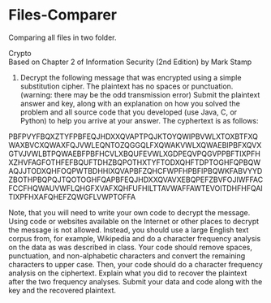 # Files-Comparer

Comparing all files in two folder.

Crypto  
Based on Chapter 2 of Information Security (2nd Edition) by Mark Stamp

1. Decrypt the following message that was encrypted using a simple substitution cipher. The plaintext has no spaces or punctuation. (warning: there may be the odd transmission error) Submit the plaintext answer and key, along with an explanation on how you solved the problem and all source code that you developed (use Java, C, or Python) to help you arrive at your answer. The cyphertext is as follows:

PBFPVYFBQXZTYFPBFEQJHDXXQVAPTPQJKTOYQWIPBVWLXTOXBTFXQWAXBVCXQWAXFQJVWLEQNTOZQGGQLFXQWAKVWLXQWAEBIPBFXQVXGTVJVWLBTPQWAEBFPBFHCVLXBQUFEVWLXGDPEQVPQGVPPBFTIXPFHXZHVFAGFOTHFEFBQUFTDHZBQPOTHXTYFTODXQHFTDPTOGHFQPBQWAQJJTODXQHFOQPWTBDHHIXQVAPBFZQHCFWPFHPBFIPBQWKFABVYYDZBOTHPBQPQJTQOTOGHFQAPBFEQJHDXXQVAVXEBQPEFZBVFOJIWFFACFCCFHQWAUVWFLQHGFXVAFXQHFUFHILTTAVWAFFAWTEVOITDHFHFQAITIXPFHXAFQHEFZQWGFLVWPTOFFA

Note, that you will need to write your own code to decrypt the message. Using code or websites available on the Internet or other places to decrypt the message is not allowed. Instead, you should use a large English text corpus from, for example, Wikipedia and do a character frequency analysis on the data as was described in class. Your code should remove spaces, punctuation, and non-alphabetic characters and convert the remaining characters to upper case. Then, your code should do a character frequency analysis on the ciphertext. Explain what you did to recover the plaintext after the two frequency analyses. Submit your data and code along with the key and the recovered plaintext.



